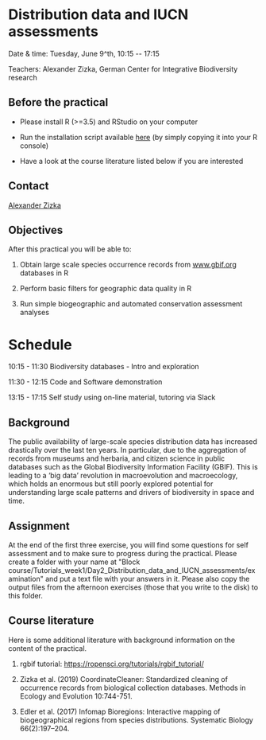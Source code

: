 # Distribution data and IUCN assessments

Date & time: Tuesday, June 9^th, 10:15 -- 17:15 

Teachers: Alexander Zizka, German Center for Integrative Biodiversity research

## Before the practical

- Please install R (>=3.5) and RStudio on your computer

- Run the installation script available [here]() (by simply copying it into your R console) 

- Have a look at the course literature listed below if you are interested

## Contact
[Alexander Zizka](mailto:alexander.zizka@idiv.de)

## Objectives
After this practical you will be able to:

1. Obtain large scale species occurrence records from www.gbif.org databases in R 

2. Perform basic filters for geographic data quality in R

3. Run simple biogeographic and automated conservation assessment analyses

# Schedule
10:15 - 11:30 Biodiversity databases - Intro and exploration

11:30 - 12:15 Code and Software demonstration

13:15 - 17:15 Self study using on-line material, tutoring via Slack

## Background
The public availability of large-scale species distribution data has increased drastically over the last ten years. In particular, due to the aggregation of records from museums and herbaria, and citizen science in public databases such as the Global Biodiversity Information Facility (GBIF). This is leading to a ‘big data’ revolution in macroevolution and macroecology, which holds an enormous but still poorly explored potential for understanding large scale patterns and drivers of biodiversity in space and time.

## Assignment
At the end of the first three exercise, you will find some questions for self assessment and to make sure to progress during the practical. Please create a folder with your name at "Block course/Tutorials_week1/Day2_Distribution_data_and_IUCN_assessments/examination" and put a text file with your answers in it. Please also copy the output files from the afternoon exercises (those that you write to the disk) to this folder.

## Course literature
Here is some additional literature with background information on the content of the practical.

1. rgbif tutorial: https://ropensci.org/tutorials/rgbif_tutorial/

2. Zizka et al. (2019) CoordinateCleaner: Standardized cleaning of occurrence records from biological collection databases. Methods in Ecology and Evolution 10:744-751.

3. Edler et al. (2017) Infomap Bioregions: Interactive mapping of biogeographical regions from species distributions. Systematic Biology 66(2):197–204.
